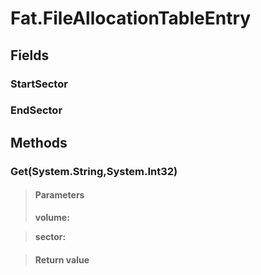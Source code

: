 ﻿


# Fat.FileAllocationTableEntry

## Fields

### StartSector

### EndSector

## Methods


### Get(System.String,System.Int32)

> #### Parameters
> **volume:** 

> **sector:** 

> #### Return value
> 